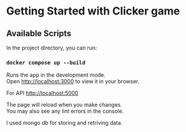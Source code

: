 # Getting Started with Clicker game

## Available Scripts

In the project directory, you can run:

### `docker compose up --build`

Runs the app in the development mode.\
Open [http://localhost:3000](http://localhost:3000) to view it in your browser.

For API [http://localhost:5000](http://localhost:5000)

The page will reload when you make changes.\
You may also see any lint errors in the console.


I used mongo db for storing and retriving data.
